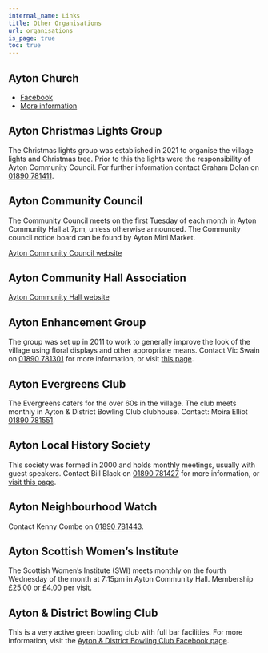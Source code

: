 ```yaml
---
internal_name: Links
title: Other Organisations
url: organisations
is_page: true
toc: true
---
```


## Ayton Church

- [Facebook](https://www.facebook.com/people/Church-of-Scotland-Ayton-and-District-Churches/100066754323382/)
- [More information](/church/)

## Ayton Christmas Lights Group

The Christmas lights group was established in 2021 to organise the village lights and Christmas tree. Prior to this the lights were the responsibility of Ayton Community Council. For further information contact Graham Dolan on [01890 781411](tel:00441890781411).

## Ayton Community Council

The Community Council meets on the first Tuesday of each month in Ayton Community Hall at 7pm, unless otherwise announced. The Community council notice board can be found by Ayton Mini Market.

[Ayton Community Council website](https://council.ayton-village.org)

## Ayton Community Hall Association

[Ayton Community Hall website](https://hall.ayton-village.org)

## Ayton Enhancement Group

The group was set up in 2011 to work to generally improve the look of the village using floral displays and other appropriate means. Contact Vic Swain on [01890 781301](tel:00441890781301) for more information, or visit [this page](/ayton-enhancement-group/).

## Ayton Evergreens Club

The Evergreens caters for the over 60s in the village. The club meets monthly in Ayton & District Bowling Club clubhouse. Contact: Moira Elliot [01890 781551](tel:00441890781551).

## Ayton Local History Society

This society was formed in 2000 and holds monthly meetings, usually with guest speakers. Contact Bill Black on [01890 781427](tel:00441890781427) for more information, or [visit this page](/ayton-local-history-society/).

## Ayton Neighbourhood Watch

Contact Kenny Combe on [01890 781443](tel:00441890781443).

## Ayton Scottish Women’s Institute

The Scottish Women’s Institute (SWI) meets monthly on the fourth Wednesday of the month at 7:15pm in Ayton Community Hall. Membership £25.00 or £4.00 per visit.

## Ayton & District Bowling Club

This is a very active green bowling club with full bar facilities. For more information, visit the [Ayton & District Bowling Club Facebook page](https://www.facebook.com/AytonDistrictBowlingClub/).
